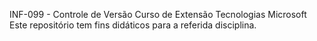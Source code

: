 INF-099 - Controle de Versão 
Curso de Extensão Tecnologias Microsoft
Este repositório tem fins didáticos para a referida disciplina.
